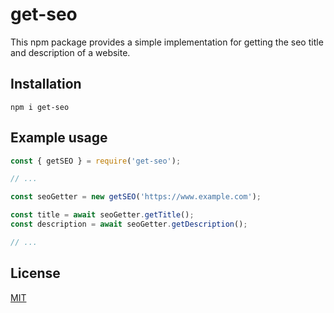 # get-seo
This npm package provides a simple implementation for getting the seo title and description of a website.


## Installation

```shell
npm i get-seo
```


## Example usage

```javascript
const { getSEO } = require('get-seo');

// ...

const seoGetter = new getSEO('https://www.example.com');

const title = await seoGetter.getTitle();
const description = await seoGetter.getDescription();

// ...

```

## License

[MIT](https://choosealicense.com/licenses/mit/)